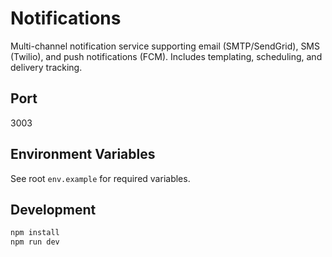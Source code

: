 # Notifications

Multi-channel notification service supporting email (SMTP/SendGrid), SMS (Twilio), and push notifications (FCM). Includes templating, scheduling, and delivery tracking.

## Port

3003

## Environment Variables

See root `env.example` for required variables.

## Development

```bash
npm install
npm run dev
```
